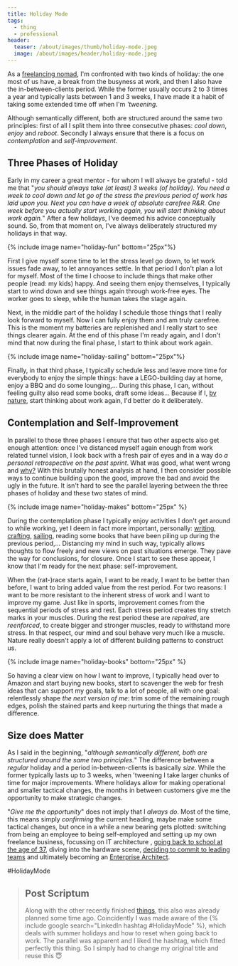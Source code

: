 ```yaml
---
title: Holiday Mode
tags:
  - thing
  - professional
header:
  teaser: /about/images/thumb/holiday-mode.jpeg
  image: /about/images/header/holiday-mode.jpeg
---
```


As a [freelancing nomad](I-Enterprise-Architect), I'm confronted with two kinds of holiday: the one most of us have, a break from the busyness at work, and then I also have the in-between-clients period. While the former usually occurs 2 to 3 times a year and typically lasts between 1 and 3 weeks, I have made it a habit of taking some extended time off when I'm _'tweening_.

Although semantically different, both are structured around the same two principles: first of all I split them into three consecutive phases: _cool down_, _enjoy_ and _reboot_. Secondly I always ensure that there is a focus on _contemplation_ and _self-improvement_.

## Three Phases of Holiday

Early in my career a great mentor - for whom I will always be grateful - told me that "_you should always take (at least) 3 weeks (of holiday). You need a week to cool down and let go of the stress the previous period of work has laid upon you. Next you can have a week of absolute carefree R&R. One week before you actually start working again, you will start thinking about work again._" After a few holidays, I've deemed his advice conceptually sound. So, from that moment on, I've always deliberately structured my holidays in that way.

{% include image name="holiday-fun" bottom="25px"%}

First I give myself some time to let the stress level go down, to let work issues fade away, to let annoyances settle. In that period I don't plan a lot for myself. Most of the time I choose to include things that make other people (read: my kids) happy. And seeing them enjoy themselves, I typically start to wind down and see things again through work-free eyes. The worker goes to sleep, while the human takes the stage again.

Next, in the middle part of the holiday I schedule those things that I really look forward to myself. Now I can fully enjoy them and am truly carefree. This is the moment my batteries are replenished and I really start to see things clearer again. At the end of this phase I'm ready again, and I don't mind that now during the final phase, I start to think about work again.

{% include image name="holiday-sailing" bottom="25px"%}

Finally, in that third phase, I typically schedule less and leave more time for everybody to enjoy the simple things: have a LEGO-building day at home, enjoy a BBQ and do some lounging,... During this phase, I can, without feeling guilty also read some books, draft some ideas... Because if I, [by nature](50-Shades-of-Ceremony), start thinking about work again, I'd better do it deliberately.

## Contemplation and Self-Improvement

In parallel to those three phases I ensure that two other aspects also get enough attention: once I've distanced myself again enough from work related tunnel vision, I look back with a fresh pair of eyes and in a way do _a personal retrospective on the past sprint_. What was good, what went wrong and [why?](Problem-Seeker) With this brutally honest analysis at hand, I then consider possible ways to continue building upon the good, improve the bad and avoid the ugly in the future. It isn't hard to see the parallel layering between the three phases of holiday and these two states of mind.

{% include image name="holiday-makes" bottom="25px" %}

During the contemplation phase I typically enjoy activities I don't get around to while working, yet I deem in fact more important, personally: [writing](/tags/#thing), [crafting](/makes), [sailing](/zeilen), reading some books that have been piling up during the previous period,... Distancing my mind in such way, typically allows thoughts to flow freely and new views on past situations emerge. They pave the way for conclusions, for closure. Once I start to see these appear, I know that I'm ready for the next phase: self-improvement.

When the (rat-)race starts again, I want to be ready, I want to be better than before, I want to bring added value from the rest period. For two reasons: I want to be more resistant to the inherent stress of work and I want to improve my game. Just like in sports, improvement comes from the sequential periods of stress and rest. Each stress period creates tiny stretch marks in your muscles. During the rest period these are _repaired_, are _reenforced_, to create bigger and stronger muscles, ready to withstand more stress. In that respect, our mind and soul behave very much like a muscle. Nature really doesn't apply a lot of different building patterns to construct us.

{% include image name="holiday-books" bottom="25px" %}

So having a clear view on how I want to improve, I typically head over to Amazon and start buying new books, start to scavenger the web for fresh ideas that can support my goals, talk to a lot of people, all with one goal: relentlessly shape _the next version of me_: trim some of the remaining rough edges, polish the stained parts and keep nurturing the things that made a difference.

## Size does Matter

As I said in the beginning, "_although semantically different, both are structured around the same two principles._" The difference between a _regular_ holiday and a period in-between-clients is basically _size_. While the former typically lasts up to 3 weeks, when 'tweening I take larger chunks of time for major improvements. Where holidays allow for making operational and smaller tactical changes, the months in between customers give me the opportunity to make strategic changes.

"_Give me the opportunity_" does not imply that I _always do_. Most of the time, this means simply _confirming_ the current heading, maybe make some tactical changes, but once in a while a new bearing gets plotted: switching from being an employee to being self-employed and setting up my own freelance business, focussing on IT architecture , [going back to school at the age of 37](Revisiting_Higher_Education), diving into the hardware scene, [deciding to commit to leading teams](My-Commitment-as-Team-Lead) and ultimately becoming an [Enterprise Architect](I-Enterprise-Architect).

&#35;HolidayMode

>## Post Scriptum
> Along with the other recently finished [things](/tags/#thing), this also was already planned some time ago. Coincidently I was made aware of the {% include google search="LinkedIn hashtag #HolidayMode" %}, which deals with summer holidays and how to reset when going back to work. The parallel was apparent and I liked the hashtag, which fitted perfectly this thing. So I simply had to change my original title and reuse this 😇
